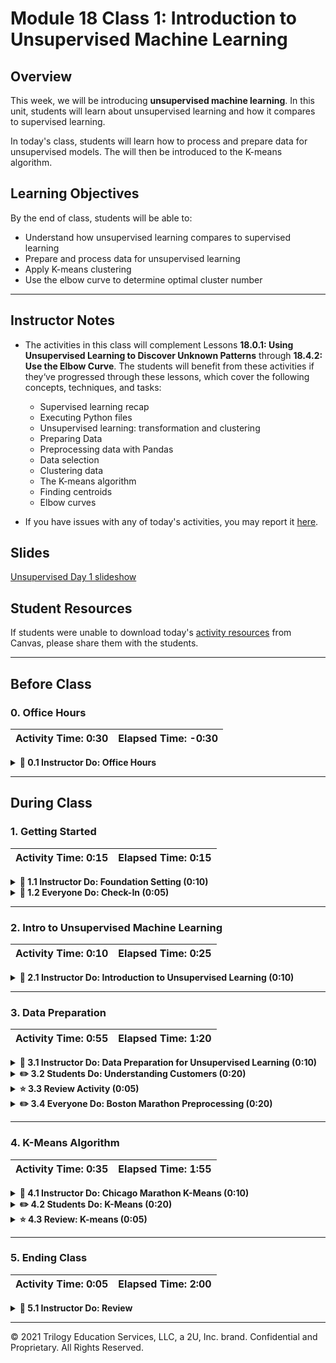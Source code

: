# Module 18 Class 1: Introduction to Unsupervised Machine Learning

## Overview

This week, we will be introducing **unsupervised machine learning**. In this unit, students will learn about unsupervised learning and how it compares to supervised learning.

In today's class, students will learn how to process and prepare data for unsupervised models. The will then be introduced to the K-means algorithm.

## Learning Objectives

By the end of class, students will be able to:

* Understand how unsupervised learning compares to supervised learning
* Prepare and process data for unsupervised learning
* Apply K-means clustering
* Use the elbow curve to determine optimal cluster number

- - -

## Instructor Notes

* The activities in this class will complement Lessons **18.0.1: Using Unsupervised Learning to Discover Unknown Patterns** through **18.4.2: Use the Elbow Curve**. The students will benefit from these activities if they‘ve progressed through these lessons, which cover the following concepts, techniques, and tasks:

    * Supervised learning recap
    * Executing Python files
    * Unsupervised learning: transformation and clustering
    * Preparing Data
    * Preprocessing data with Pandas
    * Data selection
    * Clustering data
    * The K-means algorithm
    * Finding centroids
    * Elbow curves

* If you have issues with any of today's activities, you may report it [here](http://tiny.cc/BootCampFeedback).

## Slides

[Unsupervised Day 1 slideshow](https://docs.google.com/presentation/d/1D0oIi_TtKgbXNPjQ1WCOt97OLuwL5-a_VhYei3TdSzI/edit?usp=sharing)

## Student Resources

If students were unable to download today's [activity resources](https://2u-data-curriculum-team.s3.amazonaws.com/data-viz-online-lesson-plans/18-Lessons/18-1-Student_Resources.zip) from Canvas, please share them with the students.

- - -

## Before Class

### 0. Office Hours

| Activity Time: 0:30       |  Elapsed Time:     -0:30  |
|---------------------------|---------------------------|

<details>
 <summary><strong> 📣 0.1 Instructor Do: Office Hours</strong></summary>

* Before you begin class, hold office hours. Office hours should be driven by students. Encourage students to take full advantage of office hours by reminding them that this is their time to ask questions and get assistance from instructional staff as they learn new concepts.

* Expect that students may ask for assistance with the following:

 * Further review on a particular subject
 * Debugging assistance
 * Help with computer issues
 * Guidance with a particular tool

</details>

- - -

## During Class

### 1. Getting Started

| Activity Time:       0:15 |  Elapsed Time:      0:15  |
|---------------------------|---------------------------|

<details>
 <summary><strong>📣 1.1 Instructor Do: Foundation Setting (0:10)</strong></summary>

* Welcome students to class.

* Direct students to post individual questions in the Zoom chat to be addressed by you and/or your TAs at the end of class.

* Open the slideshow and use slides 1-12 to walk through the foundation setting with your class.

* **Big Picture:** This is an opportunity to zoom out and see the big picture of where they are in the program. Take a moment to mention some real-world examples illustrating the value of what they're learning this week.

* **Program Pointers:** Talk through some of the key logistical things that will help students stay on track. This is an opportunity to speak to what students may need when they're at this particular point of the program.

* **This Week - Unsupervised Learning:** Talk through the key skills students will be learning this week. Let students know that they have just learned about supervised learning, which deals with known outputs. This week, they will use unsupervised learning to deal with unknown outputs.

* **This Week's Challenge:** For this week's Challenge, let the students know that they'll be analyzing cryptocurrency data. The students will need to preprocess the data, reduce data dimensions using principal component analysis (PCA), cluster the data with K-means, and visualize the results.

* **Career Connection:** Let students know how they will be using the skills covered this week throughout their careers. It's important for them to know the "why." Give examples of when they may be used in work or when you have used those skills in your workplace.

* **How to Succeed This Week:** Remind your students that they may have moments of frustration this week as they learn something complex. These moments are great for deepening their knowledge. Use the side material to outline some of the topics that they may find tricky in this module. Consider sharing something about your personal learning journey. It helps students to recognize that everyone starts somewhere and that they are not alone.

* **Today's Objectives:** Now, outline the concepts that will be covered in today's lesson. Remind students that they can find the relevant activity files in the “Getting Ready for Class” page in their course content.

</details>

<details>
 <summary><strong>🎉  1.2 Everyone Do: Check-In (0:05)</strong></summary>

* Ask the class the following questions and call on students for answers:

   * **Q:** How are you feeling about your progress so far?

   * **A:** Let them know that we are starting to build their skillset. It’s also okay to feel overwhelmed as long as you don’t give up.

   * **Q:** How comfortable do you feel with this topic?

   * **A:** Let's do "fist to five" together. If you are not feeling confident, hold up a fist (0). If you feel very confident, hold up an open hand (5).

</details>



- - -

### 2. Intro to Unsupervised Machine Learning

| Activity Time:       0:10 |  Elapsed Time:      0:25  |
|---------------------------|---------------------------|

<details>
 <summary><strong> 📣 2.1 Instructor Do: Introduction to Unsupervised Learning (0:10) </strong></summary>

* In this activity, students will be introduced to unsupervised learning and its most relevant applications. You may use slides 13-32 to accompany this activity.

* Start the presentation by highlighting some differences between supervised learning and unsupervised learning.

| Supervised Learning | Unsupervised Learning |
| ---------------------------------- | ------------------------------------------ |
| Input data is labeled | Input data is unlabeled |
| Uses training datasets | Uses just input datasets |
| **Goal:** Predict a class or value | **Goal:** Determine patterns or group the data |

* Remind your students about the following points from last week’s module on supervised learning:

 * The data was labeled. Each loan sample was labeled as low_risk or high_risk.

 * The dataset was split into training and testing sets.

 * The three supervised models &mdash; resampling, SMOTEENN, and ensemble classifiers &mdash; created predictions, which were tested against the testing set.

* Explain to students some common uses of unsupervised learning:

 * Grouping unlabeled data into distinct clusters (clustering)

 * Detecting unusual data points in a dataset, i.e., anomaly detection

 * Reducing large datasets into smaller datasets while preserving most of the useful information (dimensionality reduction)

* Ask the class how clustering might be used by retail businesses:

 * One possible answer is that it can be used to group customers by shopping habits to create customized offers via email or mobile apps.

* Ask the class how anomaly detection might be used by credit card companies:

 * One possible answer is that it can be used to detect anomalous and potentially fraudulent credit card transactions (by grouping transactions as normal or abnormal).

* Ask the class how dimensionality reduction might be used in organizations with a large volume of data:

 * It can speed up machine learning by reducing the size of large datasets.

* Continue the presentation. Highlight the following:

 * Supervised learning is very helpful at predicting the future based on labeled historical data. However, labeled data is not always available.

 * Unsupervised learning allows us to cluster data to find hidden or unknown patterns in data.

* Explain that customer segmentation is one of the most popular applications of unsupervised learning. It categorizes customers based on their demographic and behavioral traits.

* Explain that with unsupervised learning algorithms, we can group customer-based similarities such as:

 * Customer needs (e.g., a particular product can satisfy some of them)

 * Responses to online marketing channels

 * Buying habits (e.g., best day for buying, weekly spend, etc.)

* Explain to students that customer segmentation is a major revenue driver in leading companies like Netflix and Amazon.

 * 75% of Netflix viewer activity is driven by recommendation ([source](https://www.wired.com/2013/08/qq-netflix-algorithm/)).

 * 35% of Amazon’s sales are generated through their recommendation engine ([source](https://www.martechadvisor.com/articles/customer-experience-2/recommendation-engines-how-amazon-and-netflix-are-winning-the-personalization-battle/)).

 * Netflix’s recommendation system saves the company an estimated $1 billion per year through reduced churn ([source](https://dl.acm.org/citation.cfm?id=2843948)).

* Answer any questions before moving on.

</details>



- - -

### 3. Data Preparation

| Activity Time:       0:55 |  Elapsed Time:      1:20  |
|---------------------------|---------------------------|

<details>
 <summary><strong> 📣 3.1 Instructor Do: Data Preparation for Unsupervised Learning (0:10) </strong></summary>

* In this activity, students will learn how to prepare data for unsupervised learning. You may use slides 33-36 to accompany this activity.

* Explain to the class that they should consider the following data preparation tasks:

 * **Data selection:** Think through what data is going to be used. It is important to consider what is available in the dataset, what is missing, and what can be removed.

 * **Data preprocessing:** Organize the selected data by formatting, cleaning, and sampling it.

 * **Data transformation:** Transform the data to a format that makes it easier to use and store for future use. (e.g., CSV file, spreadsheet, database).

* Open and introduce the [iris dataset](Activities/02-Ins_Data_Prep/Resources/iris.csv) to the students. Explain that they will look at two examples of the same dataset.

 * It has 150 records (rows) of data.

 * Each record lists five attributes of an iris, such as petal length and width, and the species of the iris.

* Next, open [Data_Preparation.ipynb](Activities/02-Ins_Data_Prep/Solved/Data_Preparation.ipynb) and introduce sklearn's built-in iris dataset. Explain that this dataset has already been cleaned up and is ready to use.

 ```python
 from sklearn.datasets import load_iris
 iris = load_iris()
 iris.feature_names
 ```

 * The `load_iris` module is a dataset that comes with the scikit-learn library.

 * Calling `iris.feature_names` returns the names of the features, or columns, of the dataset.

 * Calling `iris.data` returns the iris data, namely the sepal length and width, as well as the petal length and width of each recorded iris.

* Similarly, explain that the labels (in this case, the name of the iris species) are also easily accessible.

 ```python
 iris.target_names
 iris.target
 ```

 * `iris.target_names` lists the names of the three iris species in the dataset: setosa, versicolor, and virginica.

 * `iris.target` comprises the actual labels. Instead of the species being specified as string, they have been encoded numerically: 0 for setosa, 1 for versicolor, and 2 for virginica.

* Remind your students that real-life datasets will usually require data cleaning. Inform them that the next example will require some preprocessing steps.

* Load the iris data CSV file into Pandas.

 ```python
 # Loading data
 file_path = Path("../Resources/iris.csv")
 df = pd.read_csv(file_path)
 df.head(5)
 ```

 * The iris species is listed in the `class` column.

 * The species names can be retrieved with `df['class'].unique()`.

* Next, explain that we can encode the string values in the `class` column into numeric values, just like in the sklearn dataset.

 ```python
 class_dict = {'Iris-setosa': 0, 'Iris-versicolor': 1, 'Iris-virginica':2}
 df2 = df.replace({'class': class_dict})
 ```

 * First, we create a dictionary of the species names and the numerical values we wish to replace them with.

 * Then, we use Pandas's `replace` method to replace the values in the `class` column.

* Highlight to students that the main difference in preparing data for unsupervised learning is that its algorithms don't have any target variable; they only have input features that will be used to find patterns in the data. So, they should take care to select features that could help find those patterns or create groups.

* Answer any question before moving on.

</details>

<details>
 <summary><strong> ✏️ 3.2 Students Do: Understanding Customers (0:20) </strong></summary>

* Next, proceed with the student exercise. In this activity, students will perform data preparation tasks on a dataset about the purchases made by 200 customers on an e-commerce website. You may use slides 37-40 to accompany this activity.

* Some data transformations should be made to the dataset, so ask TAs to assist students if there are any questions about why the following changes are needed.

* **Annual Income:** This feature should be regularized since it is on a different scale than the other features; dividing by `1000` is the simplest solution.

* **Previous Shopper:** The `Previous Shopper` should be transformed to a numerical value; in this case, transforming `Yes` to `1` and `No` to `0` is a feasible solution.

* **CustomerID:** Since this column is not relevant to the clustering algorithm, it should be dropped from the DataFrame.

* Open the [preparing_data.ipynb](Activities/03-Stu_Preparing_Data/Solved/preparing_data.ipynb) and scroll through the notebook to display what they will be creating.

* Make sure the students can download and open the [instructions](Activities/03-Stu_Preparing_Data/README.md), the [preparing_data.ipynb](Activities/03-Stu_Preparing_Data/Unsolved/preparing_data.ipynb), and the [shopping_data.csv](Activities/03-Stu_Preparing_Data/Resources/shopping_data.csv) file from the AWS link.

* Go over the instructions with the students and answer any questions before breaking the students out in groups.

* Divide students into groups of 3 to 5. They should work on the solution by themselves but can reach out to others in their group for help.

* Let students know that they may be asked to share and walk through their work at the end of the activity.

</details>

<details>
 <summary><strong> ⭐ 3.3 Review Activity (0:05) </strong></summary>

* Once time is up, ask for volunteers to walk through their solution. Remind them that it is perfectly alright if they didn't finish the activity.

* To encourage participation, you can open [preparing_data.ipynb](Activities/03-Stu_Preparing_Data/Unsolved/preparing_data.ipynb) and ask the students to answer the first question about column data types.

* Continue this process for the remainder of the code.

* If there are no volunteers, open up [solution](Activities/03-Stu_Preparing_Data/Solved/preparing_data.ipynb) and go over the solution file line by line with the class, answering whatever questions students may have.

* Walk through the solution and highlight the following:

 * Unsupervised learning algorithms only work with numerical data, so it is crucial to check data types to ensure that numerical values were loaded to the DataFrame with the appropriate data type.

 ```python
 df_shopping.dtypes

 CustomerID                 int64
 Previous Shopper          object
 Age                        int64
 Annual Income              int64
 Spending Score (1-100)     int64
 ```

 * All columns but `Previous Shopper` have a numeric data type, so we will only need to encode this column.

 * The `CustomerID` column can be dropped; it is not relevant for clustering since it does not denote any characteristics relevant to customer shopping habits.

 ```python
 df_shopping = df_shopping.drop(columns=["CustomerID"], inplace=True)
 ```

 * Looking for `null` values and duplicate entries is part of any data preprocessing workflow; there are no `null` values or duplicates in this DataFrame, so no additional adjustments are needed.

 * The `Previous Shopper` column is categorical, so it should be transformed into numerical values. Transforming `Yes` to `1` and `No` to `0` is a common practice.

 ```python
 def changeStatus(status):
    if status == "Yes":
        return 1
    else:
        return 0

 df_shopping["Previous Shopper"] = df_shopping["Previous Shopper"].apply(changeStatus)
 ```

 * The `Annual Income` column is on a different scale than the other columns, so this column should be rescaled. Dividing by `1000` is the simplest approach.

 ```python
 df_shopping["Annual Income"] = df_shopping["Annual Income"] / 1000
 ```

 * Finally, the cleaned DataFrame is saved as a `CSV` file for use in the coming activities.

 ```python
   file_path = Path("../Resources/shopping_data_cleaned.csv")
   df_shopping.to_csv(file_path, index=False)
 ```

* Send out the [solution](Activities/03-Stu_Preparing_Data/Solved/preparing_data.ipynb) for students to refer to later.

* Answer any questions before moving on to the next activity.

</details>

<details>
   <summary><strong> ✏️ 3.4 Everyone Do: Boston Marathon Preprocessing (0:20)</strong></summary>

* In this exercise, the students will prepare Boston Marathon data for unsupervised learning.

* Open up the [solved](Activities/04-Evr_Preprocessing/Solved/BostonMarathonPreprocessing.ipynb) file within a Jupyter Notebook and scroll through to show students what they will be doing.

* Make sure the students can download and open the [instructions](Activities/04-Evr_Preprocessing/README.md), the [starter code](Activities/04-Evr_Preprocessing/Unsolved/BostonMarathonPreprocessingUnsolved.ipynb), and the [data file](Activities/04-Evr_Preprocessing/Resources/marathon_results_2019.csv) from the AWS link.

* Go over the instructions with the students, then let them work on their solution for 5 to 7 minutes.

* When time is up, open the [starter code](Activities/04-Evr_Preprocessing/Unsolved/BostonMarathonPreprocessingUnsolved.ipynb) file and ask students to help you write the code to start cleaning the DataFrame.

* Continue this process for the remainder of the code.

* If there are no volunteers, open up the [solution](Activities/04-Evr_Preprocessing/Solved/BostonMarathonPreprocessing.ipynb) file and go over the solution with the class, answering whatever questions students may have.

* Key points to cover during this discussion:

 * The following code converts the time stamps into seconds in two steps.

 ```python
 time_columns = ['5K', '10K', '15K', '20K', 'Half','25K', '30K', '35K', '40K', 'Pace', 'Official Time']
 df[time_columns] = df[time_columns].apply(pd.to_timedelta)

 df[time_columns] = df[time_columns].apply(lambda x: x.dt.total_seconds())
 ```

 * In the step where only nonzero split-time rows are kept, show students that there are multiple ways to take only nonzero rows.

 ```python
 df = df[
    (df['5K'] != 0) &
    (df['10K'] != 0) &
    (df['15K'] != 0) &
    (df['20K'] != 0) &
    (df['Half'] != 0) &
    (df['25K'] != 0) &
    (df['30K'] != 0) &
    (df['35K'] != 0) &
    (df['40K'] != 0)
 ]

 # A more concise method
 #df = df[~(df == 0).any(axis=1)]
 ```

 * The `M/F` column is a string, so it needs to be converted to integers with `LabelEncoder`.

 ```python
 df['M/F'] = LabelEncoder().fit_transform(df['M/F'])
 ```

 * `Age` may have come in as a string, so to be sure it's a numeric value, we convert it with `to_numeric`.

 ```python
 df['Age'] = pd.to_numeric(df['Age'])
 ```

* Point out that part of preprocessing is doing EDA. For example, we expect that `Pace` is perfectly correlated to `Official Time`, since it's just the final time divided by the length of the marathon, but we should always check our assumptions first. A scatter plot is a quick way to see if these two features are correlated.

 ```python
 df.plot(kind='scatter', x='Pace', y='Official Time')
 ```

 * Now, we can subset our training set.

 ```python
 X = df.drop('Pace', axis=1)
 ```

 * Finally, before we can perform a K-means algorithm, we need to scale our data. Once again, we'll use `MinMaxScaler`.

 ```python
 X_scaled = MinMaxScaler().fit_transform(X)
 ```

* Answer any questions students have before moving on.

</details>



- - -

### 4. K-Means Algorithm

| Activity Time:       0:35 |  Elapsed Time:      1:55  |
|---------------------------|---------------------------|

<details>
   <summary><strong> 📣 4.1 Instructor Do: Chicago Marathon K-Means (0:10)</strong></summary>

* The next topic will cover K-means, a popular unsupervised learning algorithm used for clustering data. You may use slides 42-51 - which reference the iris and customers datasets previously used in today's class - to accompany this activity.

* Start by explaining:

 *  The "_k_" in K-means is specifying the number of clusters to find in the data; the K-means algorithm will look for exactly as many clusters as we tell it to find.

 * If we don't know how many clusters we want to look for, we can try many values of _k_ and make an educated guess about the best value.

 * One way to do that is to print the _inertia_ of each model on a line chart and pick the point where the graph makes an "elbow."

* Next, open [ChicagoMarathonKMeans.ipynb](Activities/05-Ins_KMeans/Solved/ChicagoMarathonKMeans.ipynb) in a Jupyter Notebook and go through the code, explaining along the way:


 * This code will plot the _inertia_.

 ```python
 sse = {}
 K = range(1, 10)
 for k in K:
    kmeanmodel = KMeans(n_clusters=k).fit(X_scaled)
    sse[k]= kmeanmodel.inertia_

 # Plot
 plt.plot(list(sse.keys()), list(sse.values()))
 plt.xlabel('k')
 plt.ylabel('SSE')
 plt.title('Elbow Method')
 plt.show()
 ```

 * From this image, 3 or 4 clusters seem to be appropriate. We'll use 3 to start (feel free to run through the code again, changing _k_ to 4).

 ```python
 model = KMeans(n_clusters=3, random_state=42).fit(X_scaled)
 ```

 With a fit model, we can predict values.

 ```python
 y_pred = model.predict(X_scaled)
 ```

 * To continue the analysis, we need to add the calculated clusters to our original DataFrame.

 ```
 df_y = pd.DataFrame(y_pred, columns=['Cluster'])
 combined = df.join(df_y, how='inner')
 combined.head()
 ```

 * One thing that we can check is how the finish times are spread across the groups.

 ```python
 combined.boxplot(['finish'], by=['Cluster'])
 ```

 * Two of the clusters seem to be fairly similar.

 * Finally, we can view the median finish times by division for each cluster.

 ```python
 combined[combined['Cluster'] == 0].groupby('division').median()['finish'].plot()
 combined[combined['Cluster'] == 1].groupby('division').median()['finish'].plot()
 combined[combined['Cluster'] == 2].groupby('division').median()['finish'].plot()
 ```

 * Again, we have similar results from two clusters. However, we get better results than if we just used `k = 2` (feel free to demonstrate this to students). Tell students we might get better results in the next activity, where we bring in PCA.

* Answer any questions before moving on to the next activity.

</details>

<details>
   <summary><strong> ✏️ 4.2 Students Do: K-Means (0:20)</strong></summary>

* Next, proceed with the student exercise. In this exercise, students will apply the K-means algorithm on a different marathon dataset.

* Open the [BostonMarathonKMeans.ipynb](Activities/06-Stu_KMeans/Solved/BostonMarathonKMeans.ipynb) file in a Jupyter notebook and scroll through showing the students what they will be doing.

* Make sure the students can download and open the [instructions](Activities/06-Stu_KMeans/README.md), the [starter code](Activities/06-Stu_KMeans/Unsolved/BostonMarathonKMeansUnsolved.ipynb), and the [data file](Activities/06-Stu_KMeans/Resources/marathon_results_2019.csv) from the AWS link.

* Go over the instructions with the students and answer any questions before breaking the students out in groups.

* Divide students into groups of 3 to 5. They should work on the solution by themselves but can reach out to others in their group for help.

* Let students know that they may be asked to share and walk through their work at the end of the activity.

</details>

<details>
   <summary><strong> ⭐ 4.3 Review: K-means (0:05)</strong></summary>

* Once time is up, ask for volunteers to walk through their solution. Remind them that it is perfectly alright if they didn't finish the activity.

* To encourage participation, you can open the [starter code](Activities/06-Stu_KMeans/Unsolved/BostonMarathonKMeansUnsolved.ipynb), scroll to **Part 2**, and ask the students to help you write the code to create the K-Means model.

* Continue this process for the remainder of the code.

* If there are no volunteers, open up the [solution](Activities/06-Stu_KMeans/Solved/BostonMarathonKMeans.ipynb) and go over it line by line with the class, answering whatever questions students may have.

* Key points to cover are:

 * Start by creating the elbow curve.

 ```python
 sse = {}
 K = range(1,10)
 for k in K:
    kmeanmodel = KMeans(n_clusters=k).fit(X_scaled)
    sse[k]= kmeanmodel.inertia_

 # Plot
 plt.plot(list(sse.keys()), list(sse.values()))
 plt.xlabel('k')
 plt.ylabel('SSE')
 plt.title('Elbow Method')
 plt.show()
 ```

 * Point out that `k=3` seems to be a good choice here.

 ```python
 # Create a KMeans model with 3 clusters
 model = KMeans(n_clusters=3, random_state=42).fit(X_scaled)
 ```

 * With a fit model, predict the values, and add the predicted clusters to the original DataFrame.

 ```python
 # Calculate predicted values.
 y_pred = model.predict(X_scaled)
 ```

 ```python
 # Add predicted values onto the original dataframe
 df_y = pd.DataFrame(y_pred, columns=['Cluster'])
 combined = df.join(df_y, how='inner')
 combined.head()
 ```

 * Go over the box plots of `Official Time` by `Cluster`, and point out that there is a fairly clear division between the clusters, but we might be able to do even better by converting the ages into age groups.

```python
combined.boxplot(['Official Time'], by=['Cluster'])
```

  ![grouped by cluster box plot](Images/grouped_box_plot.png)

 * Print out the summary statistics of ages by sex and predicted cluster.

```python
combined.groupby(['M/F','Cluster']).describe()['Age']
```

 * Tell students that we can use this data to create age breakpoints, especially at the medians, but since the medians take on a relatively narrow range, we can also take the lowest 1st quartile and highest 3rd quartile as breakpoints as well.

 * We'll make a function with nested `elif` statements and then apply them to the data frame.

 ```python
 def age_group(gender, age):
    if gender == 0:
        if age < 29:
            return 0
        elif age < 36:
            return 1
        elif age < 41:
            return 2
        elif age < 45:
            return 3
        elif age < 51:
            return 4
        else:
            return 5
    if gender == 1:
        if age < 33:
            return 0
        elif age < 40:
            return 1
        elif age < 48:
            return 2
        elif age < 53:
            return 3
        elif age < 60:
            return 4
        else:
            return 5
 ```

 * Point out that this step could still be considered preprocessing, even though we're using a machine learning algorithm.

* Send out the [solution](Activities/06-Stu_KMeans/Solved/BostonMarathonKMeans.ipynb) for students to refer to later.

* Answer any questions before ending class.

</details>



- - -

### 5. Ending Class

| Activity Time:       0:05 |  Elapsed Time:      2:00  |
|---------------------------|---------------------------|

<details>
 <summary><strong>📣  5.1 Instructor Do: Review </strong></summary>

* Before ending class, review the skills that were covered today and mention where in the module these skills are used.
 * Preprocessing data was covered in **Lesson 18.2.1** through **Lesson 18.2.6**.
 * Clustering data was covered in **Lesson 18.3.1**.
 * The K-means algorithm was covered in **Lesson 18.3.2**.
 * The elbow curve was covered in **Lesson 18.4.1**.

* Answer any questions the students may have.

</details>



---

© 2021 Trilogy Education Services, LLC, a 2U, Inc. brand.  Confidential and Proprietary.  All Rights Reserved.
